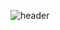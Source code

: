 ![header](https://capsule-render.vercel.app/api?type=waving&color=auto&height=200&section=header&text=Hello~Heesane!&fontSize=50&animation=twinkling)


<!---
heesane/heesane is a ✨ special ✨ repository because its `README.md` (this file) appears on your GitHub profile.
You can click the Preview link to take a look at your changes.
--->
